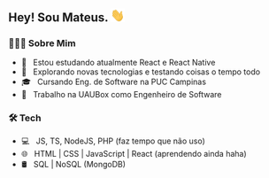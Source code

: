 <h2> Hey! Sou Mateus. <img src="https://github.com/mateustozoni/mateustozoni/blob/master/Hi.gif" width="25"></h2>

<h3> 👨🏻‍💻 Sobre Mim </h3>

- 🔭 &nbsp; Estou estudando atualmente React e React Native
- 🤔 &nbsp; Explorando novas tecnologias e testando coisas o tempo todo
- 🎓 &nbsp; Cursando Eng. de Software na PUC Campinas
- 💼 &nbsp; Trabalho na UAUBox como Engenheiro de Software

<h3>🛠 Tech</h3>

- 💻 &nbsp; JS, TS, NodeJS, PHP (faz tempo que não uso)
- 🌐 &nbsp; HTML | CSS | JavaScript | React (aprendendo ainda haha)
- 🛢 &nbsp; SQL | NoSQL (MongoDB)
